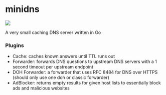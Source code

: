 # minidns

<img class="badge" tag="github.com/tcfw/minidns" src="https://goreportcard.com/badge/github.com/tcfw/minidns">

A very small caching DNS server written in Go

### Plugins
- Cache: caches known answers until TTL runs out
- Forwarder: forwards DNS questions to upstream DNS servers with a 1 second timeout per upstream endpoint
- DOH Forwarder: a forwarder that uses RFC 8484 for DNS over HTTPS (should only use one doh or classic forwarder)
- AdBlocker: returns empty results for given host lists to essentially block ads and malicious websites